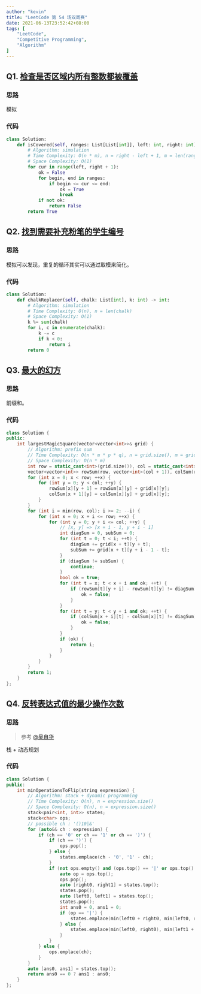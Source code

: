 ```yaml
---
author: "kevin"
title: "LeetCode 第 54 场双周赛"
date: 2021-06-13T23:52:42+08:00
tags: [
    "LeetCode",
    "Competitive Programming",
    "Algorithm"
]
---
```


## Q1. [检查是否区域内所有整数都被覆盖](https://leetcode-cn.com/problems/check-if-all-the-integers-in-a-range-are-covered/)

### 思路

模拟

### 代码

```python
class Solution:
    def isCovered(self, ranges: List[List[int]], left: int, right: int) -> bool:
        # Algorithm: simulation
        # Time Complexity: O(n * m), n = right - left + 1, m = len(ranges)
        # Space Complexity: O(1)
        for cur in range(left, right + 1):
            ok = False
            for begin, end in ranges:
                if begin <= cur <= end:
                    ok = True
                    break
            if not ok:
                return False
        return True
```



## Q2. [找到需要补充粉笔的学生编号](https://leetcode-cn.com/problems/find-the-student-that-will-replace-the-chalk/)

### 思路

模拟可以发现，重复的循环其实可以通过取模来简化。

### 代码

```python
class Solution:
    def chalkReplacer(self, chalk: List[int], k: int) -> int:
        # Algorithm: simulation
        # Time Complexity: O(n), n = len(chalk)
        # Space Complexity: O(1)
        k %= sum(chalk)
        for i, c in enumerate(chalk):
            k -= c
            if k < 0:
                return i
        return 0
```


## Q3. [最大的幻方](https://leetcode-cn.com/problems/largest-magic-square/)

### 思路

前缀和。

### 代码

```c++
class Solution {
public:
    int largestMagicSquare(vector<vector<int>>& grid) {
        // Algorithm: prefix sum
        // Time Complexity: O(n * m * p * q), n = grid.size(), m = grid[0].size(), p = min(n, m), q = max(n, m)
        // Space Complexity: O(n * m)
        int row = static_cast<int>(grid.size()), col = static_cast<int>(grid[0].size());
        vector<vector<int>> rowSum(row, vector<int>(col + 1)), colSum(row + 1, vector<int>(col));
        for (int x = 0; x < row; ++x) {
            for (int y = 0; y < col; ++y) {
                rowSum[x][y + 1] = rowSum[x][y] + grid[x][y];
                colSum[x + 1][y] = colSum[x][y] + grid[x][y];
            }
        }
        for (int i = min(row, col); i >= 2; --i) {
            for (int x = 0; x + i <= row; ++x) {
                for (int y = 0; y + i <= col; ++y) {
                    // [x, y] => [x + i - 1, y + i - 1]
                    int diagSum = 0, subSum = 0;
                    for (int t = 0; t < i; ++t) {
                        diagSum += grid[x + t][y + t];
                        subSum += grid[x + t][y + i - 1 - t];
                    }
                    if (diagSum != subSum) {
                        continue;
                    }
                    bool ok = true;
                    for (int t = x; t < x + i and ok; ++t) {
                        if (rowSum[t][y + i] - rowSum[t][y] != diagSum) {
                            ok = false;
                        }
                    }
                    for (int t = y; t < y + i and ok; ++t) {
                        if (colSum[x + i][t] - colSum[x][t] != diagSum) {
                            ok = false;
                        }
                    }
                    if (ok) {
                        return i;
                    }
                }
            }
        }
        return 1;
    }
};
```


## Q4. [反转表达式值的最少操作次数](https://leetcode-cn.com/problems/minimum-cost-to-change-the-final-value-of-expression/)

### 思路

> 参考 [@吴自华](https://cp-wiki.vercel.app/tutorial/leetcode/BC54/#problem-d-%E5%8F%8D%E8%BD%AC%E8%A1%A8%E8%BE%BE%E5%BC%8F%E5%80%BC%E7%9A%84%E6%9C%80%E5%B0%91%E6%93%8D%E4%BD%9C%E6%AC%A1%E6%95%B0)

栈 + 动态规划

### 代码

```c++
class Solution {
public:
    int minOperationsToFlip(string expression) {
        // Algorithm: stack + dynamic programming
        // Time Complexity: O(n), n = expression.size()
        // Space Complexity: O(n), n = expression.size()
        stack<pair<int, int>> states;
        stack<char> ops;
        // possible ch : '()10|&'
        for (auto&& ch : expression) {
            if (ch == '0' or ch == '1' or ch == ')') {
                if (ch == ')') {
                    ops.pop();
                } else {
                    states.emplace(ch - '0', '1' - ch);
                }
                if (not ops.empty() and (ops.top() == '|' or ops.top() == '&')) {
                    auto op = ops.top();
                    ops.pop();
                    auto [right0, right1] = states.top();
                    states.pop();
                    auto [left0, left1] = states.top();
                    states.pop();
                    int ans0 = 0, ans1 = 0;
                    if (op == '|') {
                        states.emplace(min(left0 + right0, min(left0, right0) + 1), min(left1, right1));
                    } else {
                        states.emplace(min(left0, right0), min(left1 + right1, min(left1, right1) + 1));
                    }
                }
            } else {
                ops.emplace(ch);
            }
        }
        auto [ans0, ans1] = states.top();
        return ans0 == 0 ? ans1 : ans0;
    }
};
```
